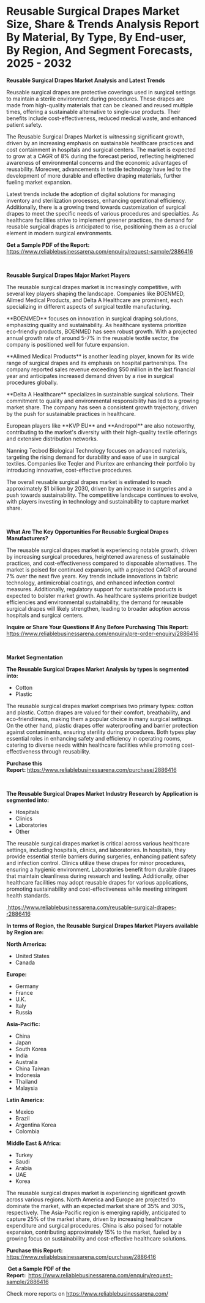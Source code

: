 <p><h1>Reusable Surgical Drapes Market Size, Share & Trends Analysis Report By Material, By Type, By End-user, By Region, And Segment Forecasts, 2025 - 2032</h1></p><p><strong>Reusable Surgical Drapes Market Analysis and Latest Trends</strong></p>
<p><p>Reusable surgical drapes are protective coverings used in surgical settings to maintain a sterile environment during procedures. These drapes are made from high-quality materials that can be cleaned and reused multiple times, offering a sustainable alternative to single-use products. Their benefits include cost-effectiveness, reduced medical waste, and enhanced patient safety.</p><p>The Reusable Surgical Drapes Market is witnessing significant growth, driven by an increasing emphasis on sustainable healthcare practices and cost containment in hospitals and surgical centers. The market is expected to grow at a CAGR of 8% during the forecast period, reflecting heightened awareness of environmental concerns and the economic advantages of reusability. Moreover, advancements in textile technology have led to the development of more durable and effective draping materials, further fueling market expansion.</p><p>Latest trends include the adoption of digital solutions for managing inventory and sterilization processes, enhancing operational efficiency. Additionally, there is a growing trend towards customization of surgical drapes to meet the specific needs of various procedures and specialties. As healthcare facilities strive to implement greener practices, the demand for reusable surgical drapes is anticipated to rise, positioning them as a crucial element in modern surgical environments.</p></p>
<p><strong>Get a Sample PDF of the Report:&nbsp;</strong> <a href="https://www.reliablebusinessarena.com/enquiry/request-sample/2886416?utm_campaign=2987&utm_medium=2&utm_source=Github&utm_content=ia&utm_term=13032025&utm_id=reusable-surgical-drapes">https://www.reliablebusinessarena.com/enquiry/request-sample/2886416</a></p>
<p>&nbsp;</p>
<p><strong>Reusable Surgical Drapes Major Market Players</strong></p>
<p><p>The reusable surgical drapes market is increasingly competitive, with several key players shaping the landscape. Companies like BOENMED, Allmed Medical Products, and Delta A Healthcare are prominent, each specializing in different aspects of surgical textile manufacturing.</p><p>**BOENMED** focuses on innovation in surgical draping solutions, emphasizing quality and sustainability. As healthcare systems prioritize eco-friendly products, BOENMED has seen robust growth. With a projected annual growth rate of around 5-7% in the reusable textile sector, the company is positioned well for future expansion.</p><p>**Allmed Medical Products** is another leading player, known for its wide range of surgical drapes and its emphasis on hospital partnerships. The company reported sales revenue exceeding $50 million in the last financial year and anticipates increased demand driven by a rise in surgical procedures globally.</p><p>**Delta A Healthcare** specializes in sustainable surgical solutions. Their commitment to quality and environmental responsibility has led to a growing market share. The company has seen a consistent growth trajectory, driven by the push for sustainable practices in healthcare.</p><p>European players like **KVP EU** and **Andropol** are also noteworthy, contributing to the market's diversity with their high-quality textile offerings and extensive distribution networks.</p><p>Nanning Tecbod Biological Technology focuses on advanced materials, targeting the rising demand for durability and ease of use in surgical textiles. Companies like Teqler and Pluritex are enhancing their portfolio by introducing innovative, cost-effective procedures.</p><p>The overall reusable surgical drapes market is estimated to reach approximately $1 billion by 2030, driven by an increase in surgeries and a push towards sustainability. The competitive landscape continues to evolve, with players investing in technology and sustainability to capture market share.</p></p>
<p>&nbsp;</p>
<p><strong>What Are The Key Opportunities For Reusable Surgical Drapes Manufacturers?</strong></p>
<p><p>The reusable surgical drapes market is experiencing notable growth, driven by increasing surgical procedures, heightened awareness of sustainable practices, and cost-effectiveness compared to disposable alternatives. The market is poised for continued expansion, with a projected CAGR of around 7% over the next five years. Key trends include innovations in fabric technology, antimicrobial coatings, and enhanced infection control measures. Additionally, regulatory support for sustainable products is expected to bolster market growth. As healthcare systems prioritize budget efficiencies and environmental sustainability, the demand for reusable surgical drapes will likely strengthen, leading to broader adoption across hospitals and surgical centers.</p></p>
<p><strong>Inquire or Share Your Questions If Any Before Purchasing This Report:</strong> <a href="https://www.reliablebusinessarena.com/enquiry/pre-order-enquiry/2886416?utm_campaign=2987&utm_medium=2&utm_source=Github&utm_content=ia&utm_term=13032025&utm_id=reusable-surgical-drapes">https://www.reliablebusinessarena.com/enquiry/pre-order-enquiry/2886416</a></p>
<p>&nbsp;</p>
<p><strong>Market Segmentation</strong></p>
<p><strong>The Reusable Surgical Drapes Market Analysis by types is segmented into:</strong></p>
<p><ul><li>Cotton</li><li>Plastic</li></ul></p>
<p><p>The reusable surgical drapes market comprises two primary types: cotton and plastic. Cotton drapes are valued for their comfort, breathability, and eco-friendliness, making them a popular choice in many surgical settings. On the other hand, plastic drapes offer waterproofing and barrier protection against contaminants, ensuring sterility during procedures. Both types play essential roles in enhancing safety and efficiency in operating rooms, catering to diverse needs within healthcare facilities while promoting cost-effectiveness through reusability.</p></p>
<p><strong>Purchase this Report:&nbsp;</strong><a href="https://www.reliablebusinessarena.com/purchase/2886416?utm_campaign=2987&utm_medium=2&utm_source=Github&utm_content=ia&utm_term=13032025&utm_id=reusable-surgical-drapes">https://www.reliablebusinessarena.com/purchase/2886416</a></p>
<p>&nbsp;</p>
<p><strong>The Reusable Surgical Drapes Market Industry Research by Application is segmented into:</strong></p>
<p><ul><li>Hospitals</li><li>Clinics</li><li>Laboratories</li><li>Other</li></ul></p>
<p><p>The reusable surgical drapes market is critical across various healthcare settings, including hospitals, clinics, and laboratories. In hospitals, they provide essential sterile barriers during surgeries, enhancing patient safety and infection control. Clinics utilize these drapes for minor procedures, ensuring a hygienic environment. Laboratories benefit from durable drapes that maintain cleanliness during research and testing. Additionally, other healthcare facilities may adopt reusable drapes for various applications, promoting sustainability and cost-effectiveness while meeting stringent health standards.</p></p>
<p><a href="https://www.reliablebusinessarena.com/reusable-surgical-drapes-r2886416?utm_campaign=2987&utm_medium=2&utm_source=Github&utm_content=ia&utm_term=13032025&utm_id=reusable-surgical-drapes">&nbsp;https://www.reliablebusinessarena.com/reusable-surgical-drapes-r2886416</a></p>
<p><strong>In terms of Region, the Reusable Surgical Drapes Market Players available by Region are:</strong></p>
<p>
    <p> <strong> North America: </strong>
        <ul>
            <li>United States</li>
            <li>Canada</li>
        </ul>
        </p> 
    <p> <strong> Europe: </strong>
        <ul>
            <li>Germany</li>
            <li>France</li>
            <li>U.K.</li>
            <li>Italy</li>
            <li>Russia</li>
        </ul>
        </p> 
    <p> <strong> Asia-Pacific: </strong>
        <ul>
            <li>China</li>
            <li>Japan</li>
            <li>South Korea</li>
            <li>India</li>
            <li>Australia</li>
            <li>China Taiwan</li>
            <li>Indonesia</li>
            <li>Thailand</li>
            <li>Malaysia</li>
        </ul>
        </p> 
    <p> <strong> Latin America: </strong>
        <ul>
            <li>Mexico</li>
            <li>Brazil</li>
            <li>Argentina Korea</li>
            <li>Colombia</li>
        </ul>
        </p> 
    <p> <strong> Middle East & Africa: </strong>
        <ul>
            <li>Turkey</li>
            <li>Saudi</li>
            <li>Arabia</li>
            <li>UAE</li>
            <li>Korea</li>
        </ul>
    </p>
    </p>
<p><p>The reusable surgical drapes market is experiencing significant growth across various regions. North America and Europe are projected to dominate the market, with an expected market share of 35% and 30%, respectively. The Asia-Pacific region is emerging rapidly, anticipated to capture 25% of the market share, driven by increasing healthcare expenditure and surgical procedures. China is also poised for notable expansion, contributing approximately 15% to the market, fueled by a growing focus on sustainability and cost-effective healthcare solutions.</p></p>
<p><strong>Purchase this Report: </strong><a href="https://www.reliablebusinessarena.com/purchase/2886416?utm_campaign=2987&utm_medium=2&utm_source=Github&utm_content=ia&utm_term=13032025&utm_id=reusable-surgical-drapes">https://www.reliablebusinessarena.com/purchase/2886416</a></p>
<p>&nbsp;<strong>Get a Sample PDF of the Report:&nbsp;&nbsp;</strong><a href="https://www.reliablebusinessarena.com/enquiry/request-sample/2886416?utm_campaign=2987&utm_medium=2&utm_source=Github&utm_content=ia&utm_term=13032025&utm_id=reusable-surgical-drapes">https://www.reliablebusinessarena.com/enquiry/request-sample/2886416</a></p>
<p><strong></strong></p>
<p>Check more reports on <a href="https://www.reliablebusinessarena.com/?utm_campaign=2987&utm_medium=2&utm_source=Github&utm_content=ia&utm_term=13032025&utm_id=reusable-surgical-drapes">https://www.reliablebusinessarena.com/</a></p>